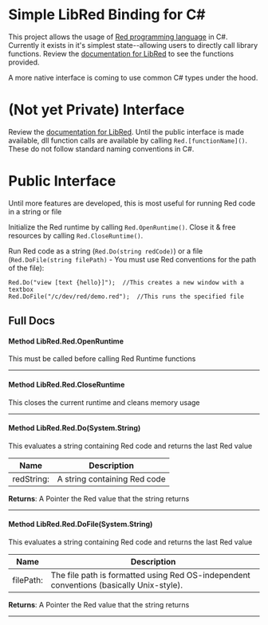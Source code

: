 # Simple LibRed Binding for C#

This project allows the usage of [Red programming language](http://www.red-lang.org/) in C#.   Currently it exists in it's simplest state--allowing users to directly call library functions.  Review the [documentation for LibRed](https://doc.red-lang.org/en/libred.html) to see the functions provided.   

A more native interface is coming to use common C# types under the hood.

# (Not yet Private) Interface

Review the [documentation for LibRed](https://doc.red-lang.org/en/libred.html).  Until the public interface is made available, dll function calls are available by calling `Red.[functionName]()`.  These do not follow standard naming conventions in C#.

# Public Interface

Until more features are developed, this is most useful for running Red code in a string or file

Initialize the Red runtime by calling `Red.OpenRuntime()`.  Close it & free resources by calling `Red.CloseRuntime()`.

Run Red code as a string (`Red.Do(string redCode)`) or a file (`Red.DoFile(string filePath)` - You must use Red conventions for the path of the file):

    Red.Do("view [text {hello}]");  //This creates a new window with a textbox
    Red.DoFile("/c/dev/red/demo.red");  //This runs the specified file

## Full Docs #

#### Method LibRed.Red.OpenRuntime

 This must be called before calling Red Runtime functions 



---
#### Method LibRed.Red.CloseRuntime

 This closes the current runtime and cleans memory usage 



---
#### Method LibRed.Red.Do(System.String)

 This evaluates a string containing Red code and returns the last Red value 

|Name | Description |
|-----|------|
|redString: |A string containing Red code|
**Returns**: A Pointer the Red value that the string returns



---
#### Method LibRed.Red.DoFile(System.String)

 This evaluates a string containing Red code and returns the last Red value 

|Name | Description |
|-----|------|
|filePath: |The file path is formatted using Red OS-independent conventions (basically Unix-style).|
**Returns**: A Pointer the Red value that the string returns



---


